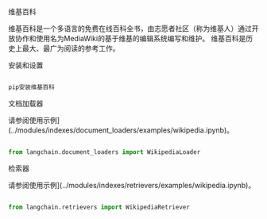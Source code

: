 维基百科



维基百科是一个多语言的免费在线百科全书，由志愿者社区（称为维基人）通过开放协作和使用名为MediaWiki的基于维基的编辑系统编写和维护。 维基百科是历史上最大、最广为阅读的参考工作。





安装和设置



```bash

pip安装维基百科

```







文档加载器



请参阅使用示例](../modules/indexes/document_loaders/examples/wikipedia.ipynb)。



```python

from langchain.document_loaders import WikipediaLoader

```



检索器



请参阅使用示例](../modules/indexes/retrievers/examples/wikipedia.ipynb)。



```python

from langchain.retrievers import WikipediaRetriever

```

